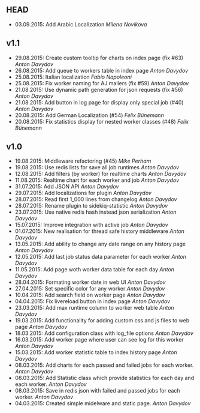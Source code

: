 ## HEAD
* 03.09.2015: Add Arabic Localization *Milena Novikova*

## v1.1
* 29.08.2015: Create custom tooltip for charts on index page (fix #63) *Anton Davydov*
* 26.08.2015: Add queue to workers table in index page *Anton Davydov*
* 25.08.2015: Italian localization *Fabio Napoleoni*
* 25.08.2015: Fix worker naming for AJ mailers (fix #59) *Anton Davydov*
* 21.08.2015: Use dynamic path generation for json requests (fix #56) *Anton Davydov*
* 21.08.2015: Add button in log page for display only special job (#40) *Anton Davydov*
* 20.08.2015: Add German Localization (#54) *Felix Bünemann*
* 20.08.2015: Fix statistics display for nested worker classes (#48) *Felix Bünemann*

## v1.0
* 19.08.2015: Middleware refactoring (#45) *Mike Perham*
* 19.08.2015: Use redis lists for save all job runtimes *Anton Davydov*
* 12.08.2015: Add filters (by worker) for realtime charts *Anton Davydov*
* 11.08.2015: Realtime chart for each worker and job *Anton Davydov*
* 31.07.2015: Add JSON API *Anton Davydov*
* 29.07.2015: Add localizations for plugin *Anton Davydov*
* 28.07.2015: Read first 1_000 lines from changelog *Anton Davydov*
* 28.07.2015: Rename plugin to sidekiq-statistic *Anton Davydov*
* 23.07.2015: Use native redis hash instead json serialization *Anton Davydov*
* 15.07.2015: Improve integration with active job *Anton Davydov*
* 01.07.2015: New realisation for thread safe history middleware *Anton Davydov*
* 13.05.2015: Add ability to change any date range on any history page *Anton Davydov*
* 12.05.2015: Add last job status data parameter for each worker *Anton Davydov*
* 11.05.2015: Add page woth worker data table for each day *Anton Davydov*
* 28.04.2015: Formating worker date in web UI *Anton Davydov*
* 27.04.2015: Set specific color for any worker *Anton Davydov*
* 10.04.2015: Add search field on worker page *Anton Davydov*
* 04.04.2015: Fix livereload button in index page *Anton Davydov*
* 23.03.2015: Add max runtime column to worker web table *Anton Davydov*
* 19.03.2015: Add functionality for adding custom css and js files to web page *Anton Davydov*
* 18.03.2015: Add configuration class with log_file options *Anton Davydov*
* 16.03.2015: Add worker page where user can see log for this worker *Anton Davydov*
* 15.03.2015: Add worker statistic table to index history page *Anton Davydov*
* 08.03.2015: Add charts for each passed and failed jobs for each worker. *Anton Davydov*
* 08.03.2015: Add Statistic class which provide statistics for each day and each worker. *Anton Davydov*
* 08.03.2015: Save in redis json with failed and passed jobs for each worker. *Anton Davydov*
* 04.03.2015: Created simple midelware and static page. *Anton Davydov*
